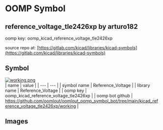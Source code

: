 # OOMP Symbol  
## reference_voltage_tle2426xp  by arturo182  
  
oomp key: oomp_kicad_reference_voltage_tle2426xp  
  
source repo at: [https://gitlab.com/kicad/libraries/kicad-symbols](https://gitlab.com/kicad/libraries/kicad-symbols)  
## Symbol  
  
[![working.png](working_600.png)](working.png)  
| name | value | 
| --- | --- | 
| symbol name | Reference_Voltage | 
| library name | Reference_Voltage | 
| oomp key | oomp_kicad_reference_voltage_tle2426xp | 
| oomp bot github | https://github.com/oomlout/oomlout_oomp_symbol_bot/tree/main/kicad_reference_voltage_tle2426xp/working | 
## Images  
